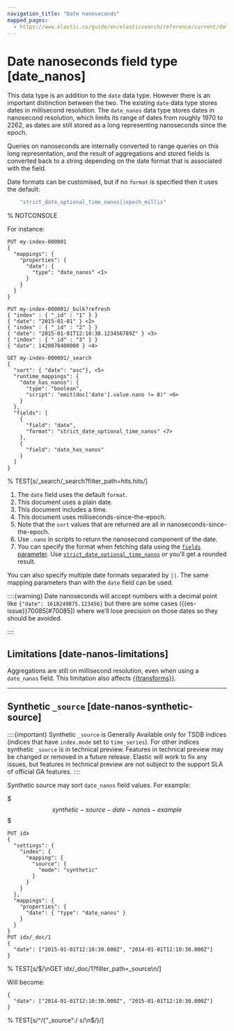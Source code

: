 ```yaml
---
navigation_title: "Date nanoseconds"
mapped_pages:
  - https://www.elastic.co/guide/en/elasticsearch/reference/current/date_nanos.html
---
```


# Date nanoseconds field type [date_nanos]


This data type is an addition to the `date` data type. However there is an important distinction between the two. The existing `date` data type stores dates in millisecond resolution. The `date_nanos` data type stores dates in nanosecond resolution, which limits its range of dates from roughly 1970 to 2262, as dates are still stored as a long representing nanoseconds since the epoch.

Queries on nanoseconds are internally converted to range queries on this long representation, and the result of aggregations and stored fields is converted back to a string depending on the date format that is associated with the field.

Date formats can be customised, but if no `format` is specified then it uses the default:

```js
    "strict_date_optional_time_nanos||epoch_millis"
```
% NOTCONSOLE

For instance:

```console
PUT my-index-000001
{
  "mappings": {
    "properties": {
      "date": {
        "type": "date_nanos" <1>
      }
    }
  }
}

PUT my-index-000001/_bulk?refresh
{ "index" : { "_id" : "1" } }
{ "date": "2015-01-01" } <2>
{ "index" : { "_id" : "2" } }
{ "date": "2015-01-01T12:10:30.123456789Z" } <3>
{ "index" : { "_id" : "3" } }
{ "date": 1420070400000 } <4>

GET my-index-000001/_search
{
  "sort": { "date": "asc"}, <5>
  "runtime_mappings": {
    "date_has_nanos": {
      "type": "boolean",
      "script": "emit(doc['date'].value.nano != 0)" <6>
    }
  },
  "fields": [
    {
      "field": "date",
      "format": "strict_date_optional_time_nanos" <7>
    },
    {
      "field": "date_has_nanos"
    }
  ]
}
```
% TEST[s/_search/_search\?filter_path=hits.hits/]

1. The `date` field uses the default `format`.
2. This document uses a plain date.
3. This document includes a time.
4. This document uses milliseconds-since-the-epoch.
5. Note that the `sort` values that are returned are all in nanoseconds-since-the-epoch.
6. Use `.nano` in scripts to return the nanosecond component of the date.
7. You can specify the format when fetching data using the [`fields` parameter](/reference/elasticsearch/rest-apis/retrieve-selected-fields.md#search-fields-param). Use [`strict_date_optional_time_nanos`](/reference/elasticsearch/mapping-reference/mapping-date-format.md#strict-date-time-nanos) or you’ll get a rounded result.


You can also specify multiple date formats separated by `||`. The same mapping parameters than with the `date` field can be used.

::::{warning}
Date nanoseconds will accept numbers with a decimal point like `{"date": 1618249875.123456}` but there are some cases ({{es-issue}}70085[#70085]) where we’ll lose precision on those dates so they should be avoided.

::::


## Limitations [date-nanos-limitations]

Aggregations are still on millisecond resolution, even when using a `date_nanos` field. This limitation also affects [{{transforms}}](docs-content://explore-analyze/transforms.md).

<hr>

## Synthetic `_source` [date-nanos-synthetic-source]

::::{important}
Synthetic `_source` is Generally Available only for TSDB indices (indices that have `index.mode` set to `time_series`). For other indices synthetic `_source` is in technical preview. Features in technical preview may be changed or removed in a future release. Elastic will work to fix any issues, but features in technical preview are not subject to the support SLA of official GA features.
::::


Synthetic source may sort `date_nanos` field values. For example:

$$$synthetic-source-date-nanos-example$$$

```console
PUT idx
{
  "settings": {
    "index": {
      "mapping": {
        "source": {
          "mode": "synthetic"
        }
      }
    }
  },
  "mappings": {
    "properties": {
      "date": { "type": "date_nanos" }
    }
  }
}
PUT idx/_doc/1
{
  "date": ["2015-01-01T12:10:30.000Z", "2014-01-01T12:10:30.000Z"]
}
```
% TEST[s/$/\nGET idx\/_doc\/1?filter_path=_source\n/]

Will become:

```console-result
{
  "date": ["2014-01-01T12:10:30.000Z", "2015-01-01T12:10:30.000Z"]
}
```
% TEST[s/^/{"_source":/ s/\n$/}/]


